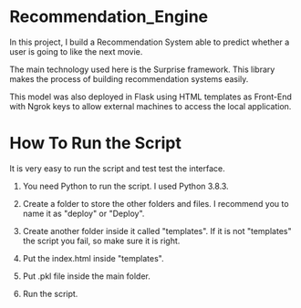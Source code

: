 # Recommendation_Engine

In this project, I build a Recommendation System able to predict whether a user is going to like the next movie. 

The main technology used here is the Surprise framework. This library makes the process of building recommendation systems easily.

This model was also deployed in Flask using HTML templates as Front-End with Ngrok keys to allow external machines to access the local application.

# How To Run the Script

It is very easy to run the script and test test the interface.

1. You need Python to run the script. I used Python 3.8.3.

2. Create a folder to store the other folders and files. I recommend you to name it as "deploy" or "Deploy".

3. Create another folder inside it called "templates". If it is not "templates" the script you fail, so make sure it is right.

4. Put the index.html inside "templates".

5. Put .pkl file inside the main folder.

6. Run the script.
